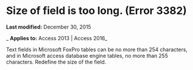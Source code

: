 
# Size of field <name> is too long. (Error 3382)

 **Last modified:** December 30, 2015

 _ **Applies to:** Access 2013 | Access 2016_

Text fields in Microsoft FoxPro tables can be no more than 254 characters, and in Microsoft access database engine tables, no more than 255 characters. Redefine the size of the field.

